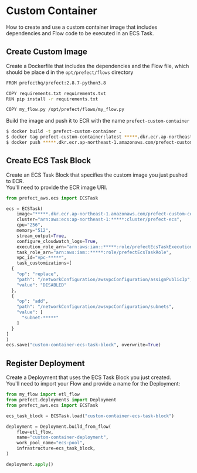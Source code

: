 # Custom Container
How to create and use a custom container image that includes dependencies and Flow code to be executed in an ECS Task.

## Create Custom Image
Create a Dockerfile that includes the dependencies and the Flow file, which should be place d in the `opt/prefect/flows` directory

```bash
FROM prefecthq/prefect:2.8.7-python3.8

COPY requirements.txt requirements.txt
RUN pip install -r requirements.txt

COPY my_flow.py /opt/prefect/flows/my_flow.py
```

Build the image and push it to ECR with the name `prefect-custom-container`
```bash
$ docker build -t prefect-custom-container .
$ docker tag prefect-custom-container:latest *****.dkr.ecr.ap-northeast-1.amazonaws.com/prefect-custom-container:latest
$ docker push *****.dkr.ecr.ap-northeast-1.amazonaws.com/prefect-custom-container:latest
```

## Create ECS Task Block
Create an ECS Task Block that specifies the custom image you just pushed to ECR.   
You'll need to provide the ECR image URI.

```python
from prefect_aws.ecs import ECSTask

ecs = ECSTask(
    image="*****.dkr.ecr.ap-northeast-1.amazonaws.com/prefect-custom-container:latest",
    cluster="arn:aws:ecs:ap-northeast-1:*****:cluster/prefect-ecs",
    cpu="256",
    memory="512",
    stream_output=True,
    configure_cloudwatch_logs=True,
    execution_role_arn="arn:aws:iam::*****:role/prefectEcsTaskExecutionRole",
    task_role_arn="arn:aws:iam::*****:role/prefectEcsTaskRole",
    vpc_id="vpc-*****",
    task_customizations=[
  {
    "op": "replace",
    "path": "/networkConfiguration/awsvpcConfiguration/assignPublicIp",
    "value": "DISABLED"
  },
  {
    "op": "add",
    "path": "/networkConfiguration/awsvpcConfiguration/subnets",
    "value": [
      "subnet-*****"
    ]
  }
]
)
ecs.save("custom-container-ecs-task-block", overwrite=True)


```

## Register Deployment
Create a Deployment that uses the ECS Task Block you just created.   
You'll need to import your Flow and provide a name for the Deployment:

```python
from my_flow import etl_flow
from prefect.deployments import Deployment
from prefect_aws.ecs import ECSTask

ecs_task_block = ECSTask.load("custom-container-ecs-task-block")

deployment = Deployment.build_from_flow(
    flow=etl_flow,
    name="custom-container-deployment",
    work_pool_name="ecs-pool",
    infrastructure=ecs_task_block,
)

deployment.apply()
```